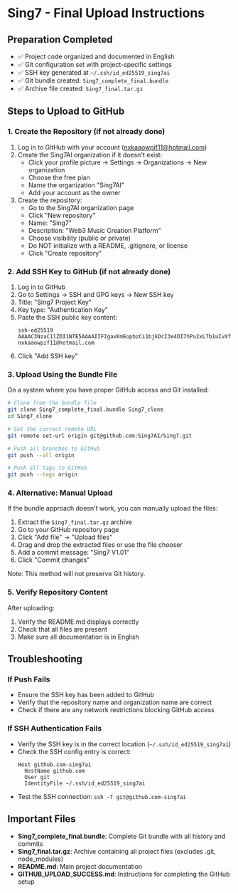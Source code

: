 # Sing7 - Final Upload Instructions

## Preparation Completed
- ✅ Project code organized and documented in English
- ✅ Git configuration set with project-specific settings
- ✅ SSH key generated at `~/.ssh/id_ed25519_sing7ai`
- ✅ Git bundle created: `Sing7_complete_final.bundle`
- ✅ Archive file created: `Sing7_final.tar.gz`

## Steps to Upload to GitHub

### 1. Create the Repository (if not already done)

1. Log in to GitHub with your account (nxkaaowpif11@hotmail.com)
2. Create the Sing7AI organization if it doesn't exist:
   - Click your profile picture → Settings → Organizations → New organization
   - Choose the free plan
   - Name the organization "Sing7AI"
   - Add your account as the owner
3. Create the repository:
   - Go to the Sing7AI organization page
   - Click "New repository"
   - Name: "Sing7"
   - Description: "Web3 Music Creation Platform"
   - Choose visibility (public or private)
   - Do NOT initialize with a README, .gitignore, or license
   - Click "Create repository"

### 2. Add SSH Key to GitHub (if not already done)

1. Log in to GitHub
2. Go to Settings → SSH and GPG keys → New SSH key
3. Title: "Sing7 Project Key"
4. Key type: "Authentication Key"
5. Paste the SSH public key content:
   ```
   ssh-ed25519 AAAAC3NzaC1lZDI1NTE5AAAAIIFIgaxKmEopbzCi1bjkDcI3e4DI7hPu2xL7b1uIvXfo nxkaaowpif11@hotmail.com
   ```
6. Click "Add SSH key"

### 3. Upload Using the Bundle File

On a system where you have proper GitHub access and Git installed:

```bash
# Clone from the bundle file
git clone Sing7_complete_final.bundle Sing7_clone
cd Sing7_clone

# Set the correct remote URL
git remote set-url origin git@github.com:Sing7AI/Sing7.git

# Push all branches to GitHub
git push --all origin

# Push all tags to GitHub
git push --tags origin
```

### 4. Alternative: Manual Upload

If the bundle approach doesn't work, you can manually upload the files:

1. Extract the `Sing7_final.tar.gz` archive
2. Go to your GitHub repository page
3. Click "Add file" → "Upload files"
4. Drag and drop the extracted files or use the file chooser
5. Add a commit message: "Sing7 V1.01"
6. Click "Commit changes"

Note: This method will not preserve Git history.

### 5. Verify Repository Content

After uploading:
1. Verify the README.md displays correctly
2. Check that all files are present
3. Make sure all documentation is in English

## Troubleshooting

### If Push Fails
- Ensure the SSH key has been added to GitHub
- Verify that the repository name and organization name are correct
- Check if there are any network restrictions blocking GitHub access

### If SSH Authentication Fails
- Verify the SSH key is in the correct location (`~/.ssh/id_ed25519_sing7ai`)
- Check the SSH config entry is correct:
  ```
  Host github.com-sing7ai
    HostName github.com
    User git
    IdentityFile ~/.ssh/id_ed25519_sing7ai
  ```
- Test the SSH connection: `ssh -T git@github.com-sing7ai`

## Important Files

- **Sing7_complete_final.bundle**: Complete Git bundle with all history and commits
- **Sing7_final.tar.gz**: Archive containing all project files (excludes .git, node_modules)
- **README.md**: Main project documentation
- **GITHUB_UPLOAD_SUCCESS.md**: Instructions for completing the GitHub setup 